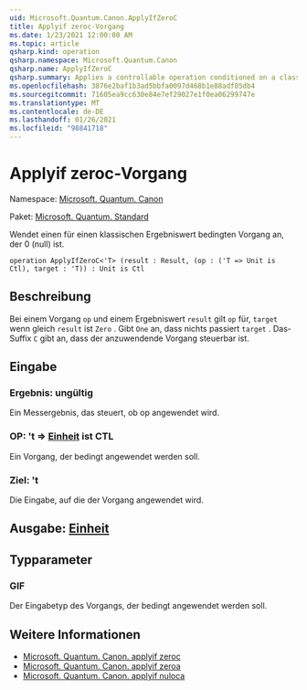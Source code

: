 ```yaml
---
uid: Microsoft.Quantum.Canon.ApplyIfZeroC
title: Applyif zeroc-Vorgang
ms.date: 1/23/2021 12:00:00 AM
ms.topic: article
qsharp.kind: operation
qsharp.namespace: Microsoft.Quantum.Canon
qsharp.name: ApplyIfZeroC
qsharp.summary: Applies a controllable operation conditioned on a classical result value being zero.
ms.openlocfilehash: 3876e2baf1b3ad5bbfa0097d468b1e88adf05db4
ms.sourcegitcommit: 71605ea9cc630e84e7ef29027e1f0ea06299747e
ms.translationtype: MT
ms.contentlocale: de-DE
ms.lasthandoff: 01/26/2021
ms.locfileid: "98841718"
---
```

# <a name="applyifzeroc-operation"></a>Applyif zeroc-Vorgang

Namespace: [Microsoft. Quantum. Canon](xref:Microsoft.Quantum.Canon)

Paket: [Microsoft. Quantum. Standard](https://nuget.org/packages/Microsoft.Quantum.Standard)


Wendet einen für einen klassischen Ergebniswert bedingten Vorgang an, der 0 (null) ist.

```qsharp
operation ApplyIfZeroC<'T> (result : Result, (op : ('T => Unit is Ctl), target : 'T)) : Unit is Ctl
```


## <a name="description"></a>Beschreibung

Bei einem Vorgang `op` und einem Ergebniswert `result` gilt `op` für, `target` wenn gleich `result` ist `Zero` . Gibt `One` an, dass nichts passiert `target` .
Das-Suffix `C` gibt an, dass der anzuwendende Vorgang steuerbar ist.

## <a name="input"></a>Eingabe

### <a name="result--__invalidresult__"></a>Ergebnis: __ungültig <Result>__

Ein Messergebnis, das steuert, ob op angewendet wird.


### <a name="op--t--unit--is-ctl"></a>OP: 't => [Einheit](xref:microsoft.quantum.lang-ref.unit)  ist CTL

Ein Vorgang, der bedingt angewendet werden soll.


### <a name="target--t"></a>Ziel: 't

Die Eingabe, auf die der Vorgang angewendet wird.



## <a name="output--unit"></a>Ausgabe: [Einheit](xref:microsoft.quantum.lang-ref.unit)



## <a name="type-parameters"></a>Typparameter

### <a name="t"></a>GIF

Der Eingabetyp des Vorgangs, der bedingt angewendet werden soll.

## <a name="see-also"></a>Weitere Informationen

- [Microsoft. Quantum. Canon. applyif zeroc](xref:Microsoft.Quantum.Canon.ApplyIfZeroC)
- [Microsoft. Quantum. Canon. applyif zeroa](xref:Microsoft.Quantum.Canon.ApplyIfZeroA)
- [Microsoft. Quantum. Canon. applyif nuloca](xref:Microsoft.Quantum.Canon.ApplyIfZeroCA)